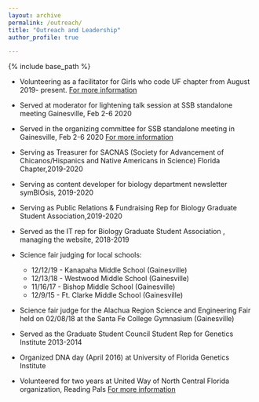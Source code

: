 ```yaml
---
layout: archive
permalink: /outreach/
title: "Outreach and Leadership"
author_profile: true

---
```

{% include base_path %}

* Volunteering as a facilitator for Girls who code UF chapter from August 2019- present. [For more information](https://girlswhocode.com/)
* Served at moderator for lightening talk session at SSB standalone meeting Gainesville, Feb 2-6 2020
* Served in the organizing committee for SSB standalone meeting in Gainesville, Feb 2-6 2020  [For more information](https://systbiol.github.io/ssb2020/)
* Serving as Treasurer for SACNAS (Society for Advancement of Chicanos/Hispanics and Native Americans in Science) Florida Chapter,2019-2020
* Serving as content developer for biology department newsletter symBIOsis, 2019-2020
* Serving as Public Relations & Fundraising Rep for Biology Graduate Student Association,2019-2020
* Served as the IT rep for Biology Graduate Student Association , managing the website, 2018-2019
* Science fair judging for local schools:  
    - 12/12/19 - Kanapaha Middle School (Gainesville)
    - 12/13/18 - Westwood Middle School (Gainesville)
    - 11/16/17 - Bishop Middle School (Gainesville) 
    - 12/9/15 - Ft. Clarke Middle School (Gainesville)

* Science fair judge for the Alachua Region Science and Engineering Fair held on 02/08/18 at the Santa Fe College Gymnasium (Gainesville)
* Served as the Graduate Student Council Student Rep for Genetics Institute 2013-2014
* Organized DNA day (April 2016) at University of Florida Genetics Institute 
* Volunteered for two years at United Way of North Central Florida organization, Reading Pals [For more information](http://www.unitedwayncfl.org/readingpals-0) 

